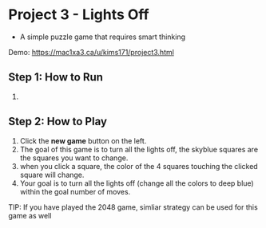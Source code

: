 # Project 3 - Lights Off 

- A simple puzzle game that requires smart thinking

Demo: https://mac1xa3.ca/u/kims171/project3.html

## Step 1: How to Run

1. 

## Step 2: How to Play

1. Click the **new game** button on the left.
2. The goal of this game is to turn all the lights off, the skyblue squares are the squares you want to change.
3. when you click a square, the color of the 4 squares touching the clicked square will change.
4. Your goal is to turn all the lights off (change all the colors to deep blue) within the goal number of moves.

TIP: If you have played the 2048 game, simliar strategy can be used for this game as well
